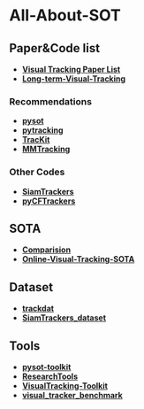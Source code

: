 # All-About-SOT

## Paper&Code list
- **[Visual Tracking Paper List](https://github.com/foolwood/benchmark_results)**
- **[Long-term-Visual-Tracking](https://github.com/wangdongdut/Long-term-Visual-Tracking)**

### Recommendations
- **[pysot](https://github.com/STVIR/pysot)**
- **[pytracking](https://github.com/visionml/pytracking)**
- **[TracKit](https://github.com/researchmm/TracKit)**
- **[MMTracking](https://github.com/open-mmlab/mmtracking)**

### Other Codes
- **[SiamTrackers](https://github.com/HonglinChu/SiamTrackers)**
- **[pyCFTrackers](https://github.com/fengyang95/pyCFTrackers)**


## SOTA
- **[Comparision](https://github.com/JudasDie/Comparision)**
- **[Online-Visual-Tracking-SOTA](https://github.com/wangdongdut/Online-Visual-Tracking-SOTA)**


## Dataset
- **[trackdat](https://github.com/jvlmdr/trackdat)**
- **[SiamTrackers_dataset](https://github.com/HonglinChu/SiamTrackers#dataset)**


## Tools
- **[pysot-toolkit](https://github.com/StrangerZhang/pysot-toolkit)**
- **[ResearchTools](https://github.com/JudasDie/ResearchTools)**
- **[VisualTracking-Toolkit](https://github.com/foolwood/VisualTracking-Toolkit)**
- **[visual_tracker_benchmark](https://github.com/HonglinChu/visual_tracker_benchmark)**


##
